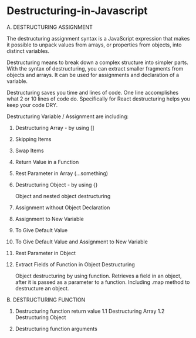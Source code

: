 # Destructuring-in-Javascript

A. DESTRUCTURING ASSIGNMENT

The destructuring assignment syntax is a JavaScript expression that makes it possible to unpack values from arrays, or properties from objects, into distinct variables.

Destructuring means to break down a complex structure into simpler parts. With the syntax of destructuring, you can extract smaller fragments from objects and arrays. It can be used for assignments and declaration of a variable.

Destructuring saves you time and lines of code. One line accomplishes what 2 or 10 lines of code do. Specifically for React destructuring helps you keep your code DRY.

Destructuring Variable / Assignment are including:

1. Destructuring Array - by using []

2. Skipping Items

3. Swap Items

4. Return Value in a Function

5. Rest Parameter in Array (...something)

6. Destructuring Object - by using {}

   Object and nested object destructuring

7. Assignment without Object Declaration

8. Assignment to New Variable

9. To Give Default Value

10. To Give Default Value and Assignment to New Variable

11. Rest Parameter in Object

12. Extract Fields of Function in Object Destructuring 

    Object destructuring by using function. Retrieves a field in an object, after it is passed as a parameter to a function. 
    Including .map method to destructure an object.
    
B. DESTRUCTURING FUNCTION

1. Destructuring function return value
   1.1 Destructuring Array
   1.2 Destructuring Object
 
2. Destructuring function arguments
 


